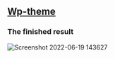 ## [Wp-theme](https://vjacheslav250.github.io/Wp-theme/)

### The finished result

![Screenshot 2022-06-19 143627](https://user-images.githubusercontent.com/85240436/174479014-2cb97916-f09a-4971-abf5-08cc788190f3.png)
